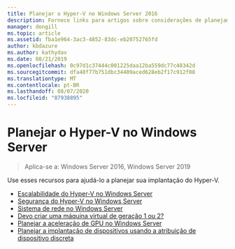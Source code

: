 ```yaml
---
title: Planejar o Hyper-V no Windows Server 2016
description: Fornece links para artigos sobre considerações de planejamento para o Hyper-V
manager: dongill
ms.topic: article
ms.assetid: fba1e964-3ac3-4852-83dc-eb20752765fd
author: kbdazure
ms.author: kathydav
ms.date: 08/21/2019
ms.openlocfilehash: 0c97d1c37444c001225daa12ba559dc77c48342d
ms.sourcegitcommit: dfa48f77b751dbc34409aced628eb2f17c912f08
ms.translationtype: MT
ms.contentlocale: pt-BR
ms.lasthandoff: 08/07/2020
ms.locfileid: "87938895"
---
```

# <a name="plan-for-hyper-v-on-windows-server"></a>Planejar o Hyper-V no Windows Server

>Aplica-se a: Windows Server 2016, Windows Server 2019

Use esses recursos para ajudá-lo a planejar sua implantação do Hyper-V.

- [Escalabilidade do Hyper-V no Windows Server](plan-hyper-v-scalability-in-windows-server.md)
- [Segurança do Hyper-V no Windows Server](plan-hyper-v-security-in-windows-server.md)
- [Sistema de rede no Windows Server](plan-hyper-v-networking-in-windows-server.md)
- [Devo criar uma máquina virtual de geração 1 ou 2?](Should-I-create-a-generation-1-or-2-virtual-machine-in-Hyper-V.md)
- [Planejar a aceleração de GPU no Windows Server](plan-for-gpu-acceleration-in-windows-server.md)
- [Planejar a implantação de dispositivos usando a atribuição de dispositivo discreta](plan-for-deploying-devices-using-discrete-device-assignment.md)
